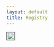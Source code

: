 ```yaml
---
layout: default
title: Registry
---
```


<div style='display:table-cell; vertical-align:middle; text-align:center'><a href='https://www.amazon.com/wedding/beth-wirick-joseph-hendrix-vandalia-august-2017/registry/2K9BV9JRF4NIB' target='_blank'><img src='https://s3-us-west-2.amazonaws.com/lambda-guestview-screenshots/screenshots/screenshots_guestview_ATVPDKIKX0DER_2K9BV9JRF4NIB.png' width='90%' height='90%' border='1'></a></div>
